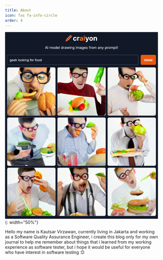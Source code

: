 ```yaml
---
title: About
icon: fas fa-info-circle
order: 4
---
```

![AI Generated Image](/assets/img/craiyon_2022-6-27_21-23-2.png){: width="50%"}

Hello my name is Kautsar Virzawan, currently living in Jakarta and working as a Software Quality Assurance Engineer, i create this blog only for my own journal to help me remember about things that i learned from my working experience as software tester, but i hope it would be useful for everyone who have interest in software testing :D
